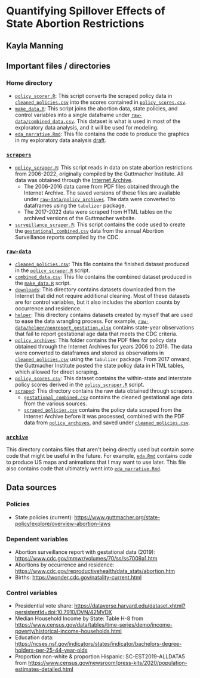 # Quantifying Spillover Effects of State Abortion Restrictions
## Kayla Manning

## Important files / directories

### Home directory
- [`policy_scorer.R`](policy_scraper.R): This script converts the scraped policy data in [`cleaned_policies.csv`](raw-data/cleaned_policies.csv) into the scores contained in [`policy_scores.csv`](raw-data/policy_scores.csv).
- [`make_data.R`](make_data.R): This script joins the abortion data, state policies, and control variables into a single dataframe under [`raw-data/combined_data.csv`](raw-data/combined-data.csv). This dataset is what is used in most of the exploratory data analysis, and it will be used for modeling.
- [`eda_narrative.Rmd`](eda_narrative.Rmd): This file contains the code to produce the graphics in my exploratory data analysis [draft](https://docs.google.com/document/d/1Qx2dA7brUXPuVSNrtzat9nIu997nC7L1ukSNEbSgXyU/edit?usp=sharing).

### [`scrapers`](scrapers)
- [`policy_scraper.R`](scrapers/policy_scraper.R): This script reads in data on state abortion restrictions from 2006-2022, originally compiled by the Guttmacher Institute. All data was obtained through the [Internet Archive](https://web.archive.org/).
  - The 2006-2016 data came from PDF files obtained through the Internet Archive. The saved versions of these files are available under [`raw-data/policy_archives`](raw-data/policy_archives). The data were converted to dataframes using the `tabulizer` package.
  - The 2017-2022 data were scraped from HTML tables on the archived versions of the Guttmacher website.
- [`surveillance_scraper.R`](scrapers/surveillance_scraper.R): This script contains the code used to create the [`gestational_combined.csv`](raw-data/scraped/gestational_combined.csv) data from the annual Abortion Surveillance reports compiled by the CDC.

### [`raw-data`](raw-data)
- [`cleaned_policies.csv`](raw-data/cleaned_policies.csv): This file contains the finished dataset produced in the [`policy_scraper.R`](policy_scraper.R) script.
- [`combined_data.csv`](raw-data/combined_data.csv): This file contains the combined dataset produced in the [`make_data.R`](make_data.R) script.
- [`downloads`](raw-data/downloads): This directory contains datasets downloaded from the Internet that did not require additional cleaning. Most of these datasets are for control variables, but it also includes the abortion counts by occurrence and residence.
- [`helper`](raw-data/helper): This directory contains datasets created by myself that are used to ease the data wrangling process. For example, [`raw-data/helper/nonreport_gestation.xlsx`](raw-data/helper/nonreport_gestation.xlsx) contains state-year observations that fail to report gestational age data that meets the CDC criteria.
- [`policy_archives`](raw-data/policy_archives): This folder contains the PDF files for policy data obtained through the Internet Archives for years 2006 to 2016. The data were converted to dataframes and stored as observations in [`cleaned_policies.csv`](`raw-data/cleaned_policies.csv`) using the `tabulizer` package. From 2017 onward, the Guttmacher Institute posted the state policy data in HTML tables, which allowed for direct scraping. 
- [`policy_scores.csv`](raw-data/policy_scores.csv): This dataset contains the within-state and interstate policy scores derived in the [`policy_scraper.R`](policy_scraper.R) script.
- [`scraped`](raw-data/scraped): This directory contains the raw data obtained through scrapers. 
  - [`gestational_combined.csv`](raw-data/scraped/gestation_combined.csv) contains the cleaned gestational age data from the various sources.
  - [`scraped_policies.csv`](raw-data/scraped/scraped_policies.csv) contains the policy data scraped from the Internet Archive before it was processed, combined with the PDF data from [`policy_archives`](raw-data/policy_archives), and saved under [`cleaned_policies.csv`](raw-data/cleaned_policies.csv). 
  
### [`archive`](archive)
This directory contains files that aren't being directly used but contain some code that might be useful in the future. For example, [`eda.Rmd`](archive/eda.Rmd) contains code to produce US maps and animations that I may want to use later. This file also contains code that ultimately went into [`eda_narrative.Rmd`](eda_narrative.Rmd).

## Data sources

### Policies
- State policies (current): https://www.guttmacher.org/state-policy/explore/overview-abortion-laws

### Dependent variables
- Abortion surveillance report with gestational data (2019): https://www.cdc.gov/mmwr/volumes/70/ss/ss7009a1.htm
- Abortions by occurrence and residence: https://www.cdc.gov/reproductivehealth/data_stats/abortion.htm
- Births: https://wonder.cdc.gov/natality-current.html

### Control variables
- Presidential vote share: https://dataverse.harvard.edu/dataset.xhtml?persistentId=doi:10.7910/DVN/42MVDX
- Median Household Income by State: Table H-8 from https://www.census.gov/data/tables/time-series/demo/income-poverty/historical-income-households.html
- Education data: https://ncses.nsf.gov/indicators/states/indicator/bachelors-degree-holders-per-25-44-year-olds
- Proportion non-white & proportion Hispanic: SC-EST2019-ALLDATA5 from https://www.census.gov/newsroom/press-kits/2020/population-estimates-detailed.html


